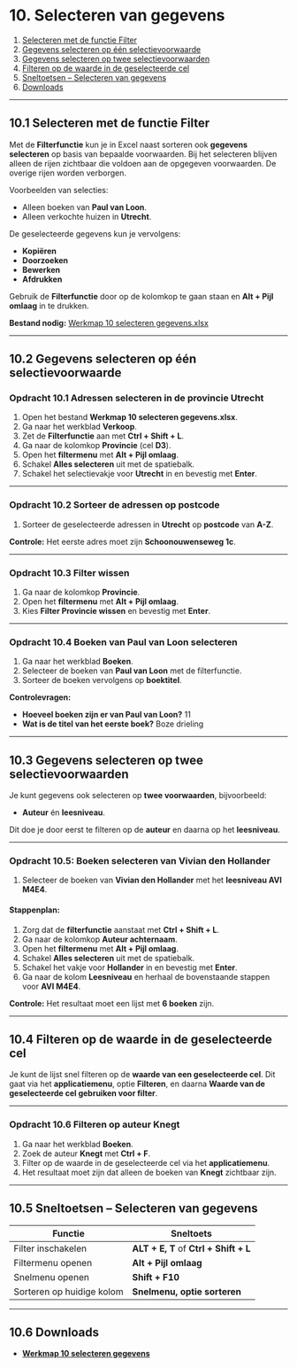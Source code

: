 # 10. Selecteren van gegevens

1. [Selecteren met de functie Filter](#1-selecteren-met-de-functie-filter)  
2. [Gegevens selecteren op één selectievoorwaarde](#2-gegevens-selecteren-op-één-selectievoorwaarde)  
3. [Gegevens selecteren op twee selectievoorwaarden](#3-gegevens-selecteren-op-twee-selectievoorwaarden)  
4. [Filteren op de waarde in de geselecteerde cel](#4-filteren-op-de-waarde-in-de-geselecteerde-cel)  
5. [Sneltoetsen – Selecteren van gegevens](#5-sneltoetsen--selecteren-van-gegevens)  
6. [Downloads](#6-downloads)  

---

## 10.1 Selecteren met de functie Filter

Met de **Filterfunctie** kun je in Excel naast sorteren ook **gegevens selecteren** op basis van bepaalde voorwaarden. Bij het selecteren blijven alleen de rijen zichtbaar die voldoen aan de opgegeven voorwaarden. De overige rijen worden verborgen.

Voorbeelden van selecties:

- Alleen boeken van **Paul van Loon**.  
- Alleen verkochte huizen in **Utrecht**.

De geselecteerde gegevens kun je vervolgens:

- **Kopiëren**  
- **Doorzoeken**  
- **Bewerken**  
- **Afdrukken**

Gebruik de **Filterfunctie** door op de kolomkop te gaan staan en **Alt + Pijl omlaag** in te drukken.

**Bestand nodig:** [Werkmap 10 selecteren gegevens.xlsx](https://www.eduvip.nl/cms/files/Werkmap-10-selecteren-gegevens.xlsx)

---

## 10.2 Gegevens selecteren op één selectievoorwaarde

### Opdracht 10.1 Adressen selecteren in de provincie Utrecht

1. Open het bestand **Werkmap 10 selecteren gegevens.xlsx**.  
2. Ga naar het werkblad **Verkoop**.  
3. Zet de **Filterfunctie** aan met **Ctrl + Shift + L**.  
4. Ga naar de kolomkop **Provincie** (cel **D3**).  
5. Open het **filtermenu** met **Alt + Pijl omlaag**.  
6. Schakel **Alles selecteren** uit met de spatiebalk.  
7. Schakel het selectievakje voor **Utrecht** in en bevestig met **Enter**.

---

### Opdracht 10.2 Sorteer de adressen op postcode

1. Sorteer de geselecteerde adressen in **Utrecht** op **postcode** van **A-Z**.

**Controle:** Het eerste adres moet zijn **Schoonouwenseweg 1c**.

---

### Opdracht 10.3 Filter wissen

1. Ga naar de kolomkop **Provincie**.  
2. Open het **filtermenu** met **Alt + Pijl omlaag**.  
3. Kies **Filter Provincie wissen** en bevestig met **Enter**.

---

### Opdracht 10.4 Boeken van Paul van Loon selecteren

1. Ga naar het werkblad **Boeken**.  
2. Selecteer de boeken van **Paul van Loon** met de filterfunctie.  
3. Sorteer de boeken vervolgens op **boektitel**.

**Controlevragen:**  
- **Hoeveel boeken zijn er van Paul van Loon?** 11  
- **Wat is de titel van het eerste boek?** Boze drieling

---

## 10.3 Gegevens selecteren op twee selectievoorwaarden

Je kunt gegevens ook selecteren op **twee voorwaarden**, bijvoorbeeld:

- **Auteur** én **leesniveau**.

Dit doe je door eerst te filteren op de **auteur** en daarna op het **leesniveau**.

---

### Opdracht 10.5: Boeken selecteren van Vivian den Hollander

1. Selecteer de boeken van **Vivian den Hollander** met het **leesniveau AVI M4E4**.

#### Stappenplan:

1. Zorg dat de **filterfunctie** aanstaat met **Ctrl + Shift + L**.  
2. Ga naar de kolomkop **Auteur achternaam**.  
3. Open het **filtermenu** met **Alt + Pijl omlaag**.  
4. Schakel **Alles selecteren** uit met de spatiebalk.  
5. Schakel het vakje voor **Hollander** in en bevestig met **Enter**.  
6. Ga naar de kolom **Leesniveau** en herhaal de bovenstaande stappen voor **AVI M4E4**.

**Controle:** Het resultaat moet een lijst met **6 boeken** zijn.

---

## 10.4 Filteren op de waarde in de geselecteerde cel

Je kunt de lijst snel filteren op de **waarde van een geselecteerde cel**. Dit gaat via het **applicatiemenu**, optie **Filteren**, en daarna **Waarde van de geselecteerde cel gebruiken voor filter**.

---

### Opdracht 10.6 Filteren op auteur Knegt

1. Ga naar het werkblad **Boeken**.  
2. Zoek de auteur **Knegt** met **Ctrl + F**.  
3. Filter op de waarde in de geselecteerde cel via het **applicatiemenu**.  
4. Het resultaat moet zijn dat alleen de boeken van **Knegt** zichtbaar zijn.

---

## 10.5 Sneltoetsen – Selecteren van gegevens

| Functie                       | Sneltoets           |
|--------------------------------|---------------------|
| Filter inschakelen             | **ALT + E, T** of **Ctrl + Shift + L** |
| Filtermenu openen              | **Alt + Pijl omlaag** |
| Snelmenu openen                | **Shift + F10**     |
| Sorteren op huidige kolom      | **Snelmenu, optie sorteren** |

---

## 10.6 Downloads

- **[Werkmap 10 selecteren gegevens](https://www.eduvip.nl/cms/files/Werkmap-10-selecteren-gegevens.xlsx)**